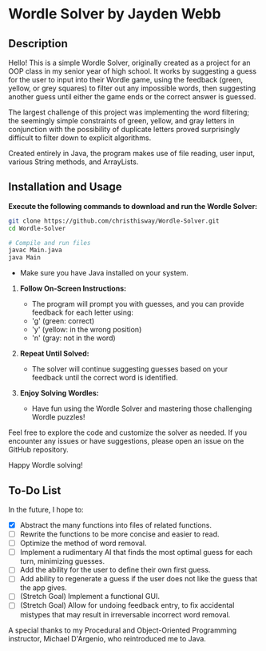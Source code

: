 # Wordle Solver by Jayden Webb

## Description
Hello! This is a simple Wordle Solver, originally created as a project for an OOP class in my senior year of high school.
It works by suggesting a guess for the user to input into their Wordle game, 
using the feedback (green, yellow, or grey squares) to filter out any impossible words, 
then suggesting another guess until either the game ends or the correct answer is guessed.

The largest challenge of this project was implementing the word filtering; the seemingly simple constraints of green, yellow, and gray letters
in conjunction with the possibility of duplicate letters proved surprisingly difficult to filter down to explicit algorithms.

Created entirely in Java, the program makes use of file reading, user input, various String methods, and ArrayLists. 

## Installation and Usage
**Execute the following commands to download and run the Wordle Solver:**
   ```bash
   git clone https://github.com/christhisway/Wordle-Solver.git
   cd Wordle-Solver

   # Compile and run files
   javac Main.java
   java Main
   ```
  - Make sure you have Java installed on your system.

1. **Follow On-Screen Instructions:**
   - The program will prompt you with guesses, and you can provide feedback for each letter using:
   - 'g' (green: correct)
   - 'y' (yellow: in the wrong position)
   - 'n' (gray: not in the word)

2. **Repeat Until Solved:**
   - The solver will continue suggesting guesses based on your feedback until the correct word is identified.

3. **Enjoy Solving Wordles:**
   - Have fun using the Wordle Solver and mastering those challenging Wordle puzzles!

Feel free to explore the code and customize the solver as needed. If you encounter any issues or have suggestions, please open an issue on the GitHub repository.

Happy Wordle solving!

## To-Do List
In the future, I hope to:
- [x] Abstract the many functions into files of related functions.
- [ ] Rewrite the functions to be more concise and easier to read.
- [ ] Optimize the method of word removal.
- [ ] Implement a rudimentary AI that finds the most optimal guess for each turn, minimizing guesses.
- [ ] Add the ability for the user to define their own first guess.
- [ ] Add ability to regenerate a guess if the user does not like the guess that the app gives.
- [ ] \(Stretch Goal) Implement a functional GUI.
- [ ] \(Stretch Goal) Allow for undoing feedback entry, to fix accidental mistypes that may result in irreversable incorrect word removal.

A special thanks to my Procedural and Object-Oriented Programming instructor, Michael D'Argenio, who reintroduced me to Java.
